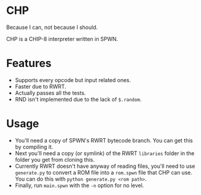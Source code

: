# CHP
Because I can, not because I should.

CHP is a CHIP-8 interpreter written in SPWN.

# Features
- Supports every opcode but input related ones.
- Faster due to RWRT.
- Actually passes all the tests.
- RND isn't implemented due to the lack of `$.random`.

# Usage
- You'll need a copy of SPWN's RWRT bytecode branch. You can get this by compiling it.
- Next you'll need a copy (or symlink) of the RWRT `libraries` folder in the folder you get from cloning this.
- Currently RWRT doesn't have anyway of reading files, you'll need to use `generate.py` to convert a ROM file into a `rom.spwn` file that CHP can use. You can do this with `python generate.py <rom path>`.
- Finally, run `main.spwn` with the `-n` option for no level.
